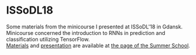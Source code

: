 # ISSoDL18
Some materials from the minicourse I presented at ISSoDL'18 in Gdansk.<br />
Minicourse concerned the introduction to RNNs in prediction and classification utilizing TensorFlow.<br />
[Materials](https://drive.google.com/file/d/1WX7YD2bgbddNb_WyKVKYLWg-RqUDTeBt/view?usp=sharing) and [presentation](https://drive.google.com/file/d/1GTLqeoUACym4eCsYxxxWadMd4gi3HTbW/view?usp=sharing) are available at [the page of the Summer School](http://dl-lab.eu/schedule/).
